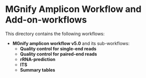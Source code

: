 # MGnify Amplicon Workflow and Add-on-workflows

This directory contains the following workflows:
* **MGnify amplicon workflow v5.0** and its sub-workflows:
    * **Quality control for single-end reads**
    * **Quality control for paired-end reads**
    * **rRNA-prediction**
    * **ITS**
    * **Summary tables**
